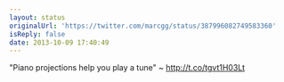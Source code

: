 ```yaml
---
layout: status
originalUrl: 'https://twitter.com/marcgg/status/387996082749583360'
isReply: false
date: 2013-10-09 17:40:49
---
```


"Piano projections help you play a tune" ~ http://t.co/tgvt1H03Lt
